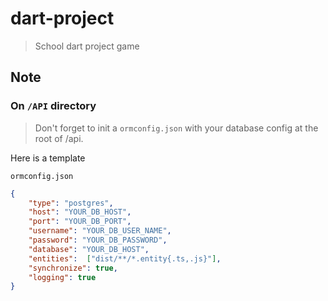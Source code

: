 # dart-project 

> School dart project game

## Note

### On `/API` directory  

> Don't forget to init a `ormconfig.json` with your database config at the root of /api.

Here is a template

`ormconfig.json`
``` json
{
    "type": "postgres",
    "host": "YOUR_DB_HOST",
    "port": "YOUR_DB_PORT",
    "username": "YOUR_DB_USER_NAME",
    "password": "YOUR_DB_PASSWORD",
    "database": "YOUR_DB_HOST",
    "entities":  ["dist/**/*.entity{.ts,.js}"],
    "synchronize": true,
    "logging": true
}
```